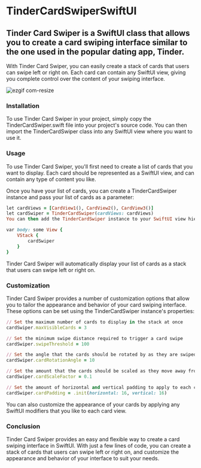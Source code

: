 # TinderCardSwiperSwiftUI

## Tinder Card Swiper is a SwiftUI class that allows you to create a card swiping interface similar to the one used in the popular dating app, Tinder.

With Tinder Card Swiper, you can easily create a stack of cards that users can swipe left or right on. Each card can contain any SwiftUI view, giving you complete control over the content of your swiping interface.

![ezgif com-resize](https://user-images.githubusercontent.com/37996543/222895736-1d0f4bda-c48e-4b1d-9441-9eaf8cb30909.gif)

### Installation
To use Tinder Card Swiper in your project, simply copy the TinderCardSwiper.swift file into your project's source code. You can then import the TinderCardSwiper class into any SwiftUI view where you want to use it.

### Usage
To use Tinder Card Swiper, you'll first need to create a list of cards that you want to display. Each card should be represented as a SwiftUI view, and can contain any type of content you like.

Once you have your list of cards, you can create a TinderCardSwiper instance and pass your list of cards as a parameter:

```ruby
let cardViews = [CardView1(), CardView2(), CardView3()]
let cardSwiper = TinderCardSwiper(cardViews: cardViews)
You can then add the TinderCardSwiper instance to your SwiftUI view hierarchy:
```


```ruby
var body: some View {
    VStack {
        cardSwiper
    }
}
```

Tinder Card Swiper will automatically display your list of cards as a stack that users can swipe left or right on.

### Customization
Tinder Card Swiper provides a number of customization options that allow you to tailor the appearance and behavior of your card swiping interface. These options can be set using the TinderCardSwiper instance's properties:

```ruby
// Set the maximum number of cards to display in the stack at once
cardSwiper.maxVisibleCards = 3

// Set the minimum swipe distance required to trigger a card swipe
cardSwiper.swipeThreshold = 100

// Set the angle that the cards should be rotated by as they are swiped
cardSwiper.cardRotationAngle = 10

// Set the amount that the cards should be scaled as they move away from the center of the screen
cardSwiper.cardScaleFactor = 0.1

// Set the amount of horizontal and vertical padding to apply to each card
cardSwiper.cardPadding = .init(horizontal: 16, vertical: 16)
```

You can also customize the appearance of your cards by applying any SwiftUI modifiers that you like to each card view.

### Conclusion
Tinder Card Swiper provides an easy and flexible way to create a card swiping interface in SwiftUI. With just a few lines of code, you can create a stack of cards that users can swipe left or right on, and customize the appearance and behavior of your interface to suit your needs.
